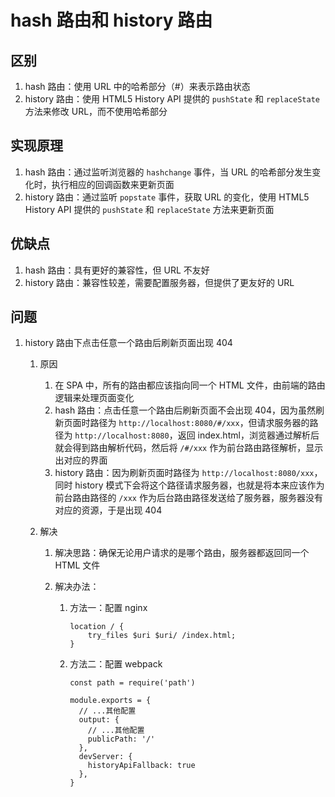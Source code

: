 # hash 路由和 history 路由

## 区别

1. hash 路由：使用 URL 中的哈希部分（#）来表示路由状态
2. history 路由：使用 HTML5 History API 提供的 `pushState` 和 `replaceState` 方法来修改 URL，而不使用哈希部分

## 实现原理

1. hash 路由：通过监听浏览器的 `hashchange` 事件，当 URL 的哈希部分发生变化时，执行相应的回调函数来更新页面
2. history 路由：通过监听 `popstate` 事件，获取 URL 的变化，使用 HTML5 History API 提供的 `pushState` 和 `replaceState` 方法来更新页面

## 优缺点

1. hash 路由：具有更好的兼容性，但 URL 不友好
2. history 路由：兼容性较差，需要配置服务器，但提供了更友好的 URL

## 问题

1. history 路由下点击任意一个路由后刷新页面出现 404

   1. 原因

      1. 在 SPA 中，所有的路由都应该指向同一个 HTML 文件，由前端的路由逻辑来处理页面变化
      2. hash 路由：点击任意一个路由后刷新页面不会出现 404，因为虽然刷新页面时路径为 `http://localhost:8080/#/xxx`，但请求服务器的路径为 `http://localhost:8080`，返回 index.html，浏览器通过解析后就会得到路由解析代码，然后将 `/#/xxx` 作为前台路由路径解析，显示出对应的界面
      3. history 路由：因为刷新页面时路径为  `http://localhost:8080/xxx`，同时 history 模式下会将这个路径请求服务器，也就是将本来应该作为前台路由路径的 `/xxx` 作为后台路由路径发送给了服务器，服务器没有对应的资源，于是出现 404

   2. 解决

      1. 解决思路：确保无论用户请求的是哪个路由，服务器都返回同一个 HTML 文件

      2. 解决办法：

         1. 方法一：配置 nginx

            ```
            location / {
            	try_files $uri $uri/ /index.html;
            }
            ```

            

         2. 方法二：配置 webpack

            ```
            const path = require('path')
            
            module.exports = {
              // ...其他配置
              output: {
                // ...其他配置
                publicPath: '/'
              },
              devServer: {
                historyApiFallback: true
              },
            }
            ```

            

